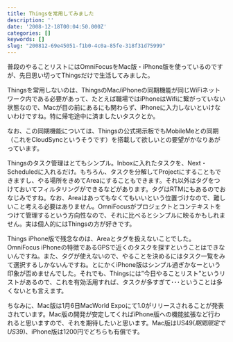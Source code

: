 ```yaml
---
title: Thingsを常用してみました
description: ''
date: '2008-12-18T00:04:50.000Z'
categories: []
keywords: []
slug: "200812-69e45051-f1b0-4c0a-85fe-318f31d75999"
---
```

普段のやることリストにはOmniFocusをMac版・iPhone版を使っているのですが、先日思い切ってThingsだけで生活してみました。

Thingsを常用しないのは、ThingsのMac/iPhoneの同期機能が同じWiFiネットワーク内である必要があって、たとえば職場ではiPhoneはWifiに繋がっていない状態なので、Macが目の前にあるにも関わらず、iPhoneに入力しないといけないわけですね。特に帰宅途中に済ましたいタスクとか。

なお、この同期機能については、Thingsの公式掲示板でもMobileMeとの同期（これをCloudSyncというそうです）を搭載して欲しいとの要望がかなりあがっています。

Thingsのタスク管理はとてもシンプル。Inboxに入れたタスクを、Next・Scheduledに入れるだけ。もちろん、タスクを分解してProjectにすることもできますし、やる場所をきめてAreaにすることもできます。それ以外はタグをつけておいてフィルタリングができるなどがあります。タグはRTMにもあるのでおなじみですね。なお、Areaはあってもなくてもいいという位置づけなので、難しいこと考える必要はありません。OmniFocusがプロジェクトとコンテキストをつけて管理するという方向性なので、それに比べるとシンプルに映るかもしれません。実は個人的にはThingsの方が好きです。

Things iPhone版で残念なのは、Areaとタグを扱えないことでした。OmniFocus iPhoneの特徴であるGPSで近くのタスクを探すということはできないんですね。また、タグが使えないので、やることを決めるにはタスク一覧をみて選択するしかないんですね。とにかくiPhone版はシンプル過ぎかなーという印象が否めませんでした。それでも、Thingsには”今日やることリスト”というリストがあるので、これを有効活用すれば、タスクが多すぎて･･･ということは多くないとも言えます。

ちなみに、Mac版は1月6日MacWorld Expoにて1.0がリリースされることが発表されています。Mac版の開発が安定してくればiPhone版への機能拡張など行われると思いますので、それを期待したいと思います。Mac版はUS$49(期間限定でUS$39)、iPhone版は1200円でどちらも有償です。